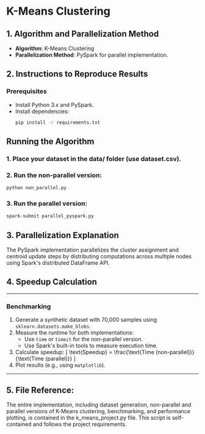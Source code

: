 # K-Means Clustering

## 1. Algorithm and Parallelization Method
- **Algorithm**: K-Means Clustering
- **Parallelization Method**: PySpark for parallel implementation.

## 2. Instructions to Reproduce Results
### Prerequisites
- Install Python 3.x and PySpark.
- Install dependencies:
  ```bash
  pip install -r requirements.txt

## Running the Algorithm
### 1. Place your dataset in the data/ folder (use dataset.csv).
### 2. Run the non-parallel version:
```bash
python non_parallel.py
```
### 3. Run the parallel version:
```bash
spark-submit parallel_pyspark.py
```
## 3. Parallelization Explanation 
The PySpark implementation parallelizes the cluster assignment and centroid update steps by distributing computations across multiple nodes using Spark's distributed DataFrame API.

## 4. Speedup Calculation
---
### **Benchmarking**
1. Generate a synthetic dataset with 70,000 samples using `sklearn.datasets.make_blobs`.
2. Measure the runtime for both implementations:
   - Use `time` or `timeit` for the non-parallel version.
   - Use Spark's built-in tools to measure execution time.
3. Calculate speedup: 
   \[
   \text{Speedup} = \frac{\text{Time (non-parallel)}}{\text{Time (parallel)}}
   \]
4. Plot results (e.g., using `matplotlib`).
---

## 5. File Reference:
The entire implementation, including dataset generation, non-parallel and parallel versions of K-Means clustering, benchmarking, and performance plotting, is contained in the k_means_project.py file. This script is self-contained and follows the project requirements.
